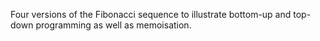 Four versions of the Fibonacci sequence to illustrate bottom-up and top-down programming as well as memoisation.
